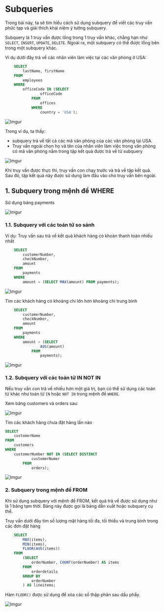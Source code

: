 # Subqueries

Trong bài này, ta sẽ tìm hiểu cách sử dụng subquery để viết các truy vấn phức tạp và giải thích khái niệm ý tưởng subquery.

Subquery là 1 truy vấn được lồng trong 1 truy vấn khác, chẳng hạn như `SELECT`, `INSERT`, `UPDATE`, `DELETE`. Ngoài ra, một subquery có thể được lồng bên trong một subquery khác.

Ví dụ dưới đây trả về các nhân viên làm việc tại các văn phòng ở USA:
```sql
    SELECT 
        lastName, firstName
    FROM
        employees
    WHERE
        officeCode IN (SELECT 
                officeCode
            FROM
                offices
            WHERE
                country = 'USA');
```

![Imgur](https://i.imgur.com/4gcvB6Q.png)

Trong ví dụ, ta thấy:

- subquery trả về tất cả các mã văn phòng của các văn phòng tại USA.
- Truy vấn ngoài chọn họ và tên của nhân viên làm việc trong văn phòng có mã văn phòng nằm trong tập kết quả được trả về từ subquery

![Imgur](https://i.imgur.com/ve8rMPE.png)

Khi truy vấn được thực thi, truy vấn con chạy trước và trả về tập kết quả. Sau đó, tập kết quả này được sử dụng làm đầu vào cho truy vấn bên ngoài.

## 1. Subquery trong mệnh đề WHERE

Sử dụng bảng payments

![Imgur](https://i.imgur.com/bgZ8m4S.png)

### 1.1. Subquery với các toán tử so sánh

Ví dụ: Truy vấn sau trả về kết quả khách hàng có khoản thanh toán nhiều nhất
```sql
    SELECT 
        customerNumber, 
        checkNumber,
        amount
    FROM
        payments
    WHERE
        amount = (SELECT MAX(amount) FROM payments);
```

![Imgur](https://i.imgur.com/4IZ5Ipd.png)

Tìm các khách hàng có khoảng chi lớn hơn khoảng chi trung bình
```sql
    SELECT 
        customerNumber, 
        checkNumber, 
        amount
    FROM
        payments
    WHERE
        amount > (SELECT 
                AVG(amount)
            FROM
                payments);
```

![Imgur](https://i.imgur.com/8IVpYTR.png)

### 1.2. Subquery với các toán tử IN NOT IN
Nếu truy vấn con trả về nhiều hơn một giá trị, bạn có thể sử dụng các toán tử khác như toán tử `IN` hoặc `NOT IN` trong mệnh đề `WHERE`.

Xem bảng customers và orders sau:

![Imgur](https://i.imgur.com/zulZOBn.png)

Tìm các khách hàng chưa đặt hàng lần nào

```sql
SELECT 
    customerName
FROM
    customers
WHERE
    customerNumber NOT IN (SELECT DISTINCT
            customerNumer
        FROM
            orders);
```

![Imgur](https://i.imgur.com/xo5ZdCd.png)

### 2. Subquery trong mệnh đề FROM
Khi sử dụng subquery với mệnh đề FROM, kết quả trả về được sử dụng như là 1 bảng tạm thời. Bảng này được gọi là bảng dẫn xuất hoặc subquery cụ thể.

Truy vấn dưới đây tìm số lượng mặt hàng tối đa, tối thiểu và trung bình trong các đơn đặt hàng
```sql
    SELECT 
        MAX(items),
        MIN(items),
        FLOOR(AVG(items))
    FROM 
        (SELECT
            orderNumber, COUNT(orderNumber) AS items
        FROM
            orderdetails
        GROUP BY 
            orderNumber
        ) AS lineitems;
```

Hàm `FLOOR()` được sử dụng để xóa các số thập phân sau dấu phẩy.

![Imgur](https://i.imgur.com/0Cs08EG.png)

